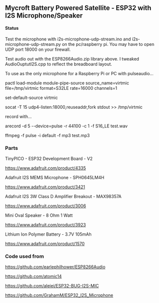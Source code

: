 ## Mycroft Battery Powered Satellite - ESP32 with I2S Microphone/Speaker



#### Status

Test the microphone with i2s-microphone-udp-stream.ino and i2s-microphone-udp-stream.py on the pc/raspberry pi.
You may have to open UDP port 18000 on your firewall.

Test audio out with the ESP8266Audio.zip library above. I tweaked AudioOuptutI2S.cpp to reflect the breadboard layout.

To use as the only microphone for a Raspberry Pi or PC with pulseaudio...

pactl load-module module-pipe-source source_name=virtmic file=/tmp/virtmic format=S32LE rate=16000 channels=1

set-default-source virtmic

socat -T 15 udp4-listen:18000,reuseaddr,fork stdout >> /tmp/virtmic

record with...

arecord -d 5 --device=pulse -r 44100 -c 1 -f S16_LE test.wav

ffmpeg -f pulse -i default -f mp3 test.mp3

### Parts

TinyPICO - ESP32 Development Board - V2

https://www.adafruit.com/product/4335

Adafruit I2S MEMS Microphone - SPH0645LM4H

https://www.adafruit.com/product/3421

Adafruit I2S 3W Class D Amplifier Breakout - MAX98357A

https://www.adafruit.com/product/3006

Mini Oval Speaker - 8 Ohm 1 Watt

https://www.adafruit.com/product/3923

Lithium Ion Polymer Battery - 3.7V 105mAh

https://www.adafruit.com/product/1570



### Code used from

https://github.com/earlephilhower/ESP8266Audio

https://github.com/atomic14

https://github.com/aleiei/ESP32-BUG-I2S-MIC

https://github.com/GrahamM/ESP32_I2S_Microphone
